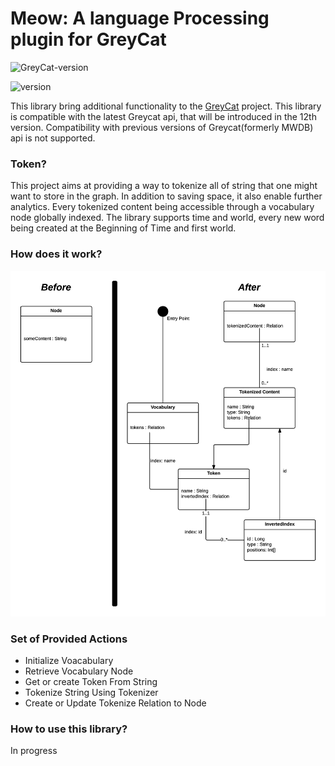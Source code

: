 # Meow: A language Processing plugin for GreyCat


![GreyCat-version](https://img.shields.io/badge/GreyCat--version-12--SNAPSHOT-green.svg)

![version](https://img.shields.io/badge/version-1.0-blue.svg)

This library bring additional functionality to the [GreyCat](https://github.com/datathings/greycat) project. 
This library is compatible with the latest Greycat api, that will be introduced in the 12th version. 
Compatibility with previous versions of Greycat(formerly MWDB) api is not supported.


### Token?

This project aims at providing a way to tokenize all of string that one might want to store in the graph.
In addition to saving space, it also enable further analytics. Every tokenized content being accessible through a vocabulary node globally indexed. 
The library supports time and world, every new word being created at the Beginning of Time and first world.



### How does it work?
![schema](doc/schema.png)


### Set of Provided Actions

* Initialize Voacabulary
* Retrieve Vocabulary Node
* Get or create Token From String
* Tokenize String Using Tokenizer
* Create or Update Tokenize Relation to Node


### How to use this library?

In progress
